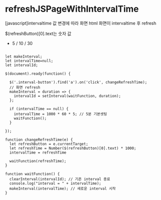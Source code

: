 # refreshJSPageWithIntervalTime
[javascript]intervaltime 값 변경에 따라 화면 html 화면이 intervaltime 후 refresh

$(refreshButton)[0].text는 숫자 값 
 - 5 / 10 / 30

<pre><code>
let makeInterval;
let intervalTime=null;
let intervalId;

$(document).ready(function() {

  $('.interval-button').find('a').on('click', changeRefreshTime);
  // 화면 refresh
  makeInterval = duration => {
    intervalId = setInterval(waitFunction, duration);
  };

  if (intervalTime == null) {
    intervalTime = 1000 * 60 * 5; // 5분 기본셋팅
    waitFunction();
  }

});

function changeRefreshTime(e) {
  let refreshButton = e.currentTarget;
  let refreshTime = Number($(refreshButton)[0].text) * 1000;
  intervalTime = refreshTime

  waitFunction(refreshTime);
}

function waitFunction() {
  clearInterval(intervalId); // 기존 interval 종료
  console.log("interval = " + intervalTime);
  makeInterval(intervalTime); // 새로운 interval 시작
}
</code></pre>
